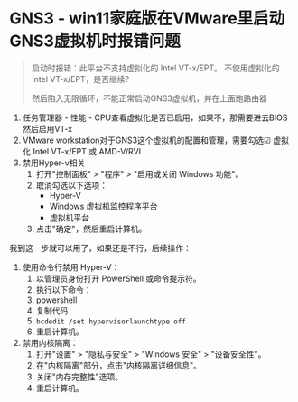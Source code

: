 # GNS3 - win11家庭版在VMware里启动GNS3虚拟机时报错问题

> 启动时报错：此平台不支持虚拟化的 Intel VT-x/EPT。 不使用虚拟化的 Intel VT-x/EPT，是否继续? 
>
> 然后陷入无限循环，不能正常启动GNS3虚拟机，并在上面跑路由器

1. 任务管理器 - 性能 - CPU查看虚拟化是否已启用，如果不，那需要进去BIOS然后启用VT-x
2. VMware workstation对于GNS3这个虚拟机的配置和管理，需要勾选☑ 虚拟化 Intel VT-x/EPT 或 AMD-V/RVI
3. 禁用Hyper-v相关
   1. 打开"控制面板" > "程序" > "启用或关闭 Windows 功能"。
   2. 取消勾选以下选项：
      - Hyper-V
      - Windows 虚拟机监控程序平台
      - 虚拟机平台
   3. 点击"确定"，然后重启计算机。

我到这一步就可以用了，如果还是不行，后续操作：

1. 使用命令行禁用 Hyper-V：
   1. 以管理员身份打开 PowerShell 或命令提示符。
   2. 执行以下命令：
   3. powershell
   4. 复制代码
   5. `bcdedit /set hypervisorlaunchtype off`
   6. 重启计算机。
2. 禁用内核隔离：
   1. 打开"设置" > "隐私与安全" > "Windows 安全" > "设备安全性"。
   2. 在"内核隔离"部分，点击"内核隔离详细信息"。
   3. 关闭"内存完整性"选项。
   4. 重启计算机。

